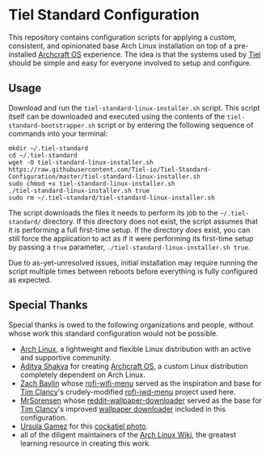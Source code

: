 # Tiel Standard Configuration
This repository contains configuration scripts for applying a custom, consistent, and opinionated base Arch Linux installation on top of a pre-installed [Archcraft OS](https://github.com/archcraft-os/archcraft/) experience. The idea is that the systems used by [Tiel](https://www.tiel.io/) should be simple and easy for everyone involved to setup and configure.

## Usage
Download and run the `tiel-standard-linux-installer.sh` script. This script itself can be downloaded and executed using the contents of the `tiel-standard-bootstrapper.sh` script or by entering the following sequence of commands into your terminal:
```
mkdir ~/.tiel-standard
cd ~/.tiel-standard
wget -O tiel-standard-linux-installer.sh https://raw.githubusercontent.com/Tiel-io/Tiel-Standard-Configuration/master/tiel-standard-linux-installer.sh
sudo chmod +x tiel-standard-linux-installer.sh
./tiel-standard-linux-installer.sh true
sudo rm ~/.tiel-standard/tiel-standard-linux-installer.sh
```
The script downloads the files it needs to perform its job to the `~/.tiel-standard/` directory. If this directory does not exist, the script assumes that it is performing a full first-time setup. If the directory _does_ exist, you can still force the application to act as if it were performing its first-time setup by passing a `true` parameter, `./tiel-standard-linux-installer.sh true`.

Due to as-yet-unresolved issues, initial installation may require running the script multiple times between reboots before everything is fully configured as expected.

## Special Thanks
Special thanks is owed to the following organizations and people, without whose work this standard configuration would not be possible.
- [Arch Linux](https://www.archlinux.org/), a lightweight and flexible Linux distribution with an active and supportive community.
- [Aditya Shakya](https://github.com/adi1090x) for creating [Archcraft OS](https://archcraft-os.github.io/), a custom Linux distribution completely dependent on Arch Linux.
- [Zach Baylin](https://github.com/zbaylin) whose [rofi-wifi-menu](https://github.com/zbaylin/rofi-wifi-menu) served as the inspiration and base for [Tim Clancy](https://github.com/TimTinkers)'s crudely-modified [rofi-iwd-menu](https://github.com/TimTinkers/rofi-iwd-menu) project used here.
- [MrSorensen](https://github.com/mrsorensen) whose [reddit-wallpaper-downloader](https://github.com/mrsorensen/reddit-wallpaper-downloader) served as the base for [Tim Clancy](https://github.com/TimTinkers)'s improved [wallpaper downloader](https://github.com/TimTinkers/Reddit-Wallpaper-Downloader) included in this configuration.
- [Ursula Gamez](https://unsplash.com/@ugsdreamer) for this [cockatiel photo](https://unsplash.com/photos/uQ1Xg4dT07I).
- all of the diligent maintainers of the [Arch Linux Wiki](https://wiki.archlinux.org/), the greatest learning resource in creating this work.
